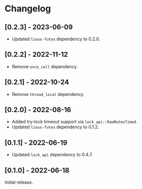 # Changelog

## [0.2.3] - 2023-06-09

- Updated `linux-futex` dependency to 0.2.0.

## [0.2.2] - 2022-11-12

- Remove `once_cell` dependency.

## [0.2.1] - 2022-10-24

- Remove `thread_local` dependency.

## [0.2.0] - 2022-08-16

- Added try-lock timeout support via `lock_api::RawMutexTimed`.
- Updated `linux-futex` dependency to 0.1.2.

## [0.1.1] - 2022-06-19

- Updated `lock_api` dependency to 0.4.7.

## [0.1.0] - 2022-06-18

Initial release.
